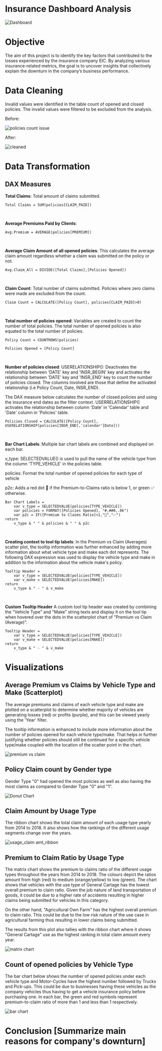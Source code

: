# Insurance Dashboard Analysis
![Dashboard](https://github.com/bayyangjie/Insurance-Dashboard-Analysis/blob/main/images/dashboard_overall.png)

# Objective
The aim of this project is to identify the key factors that contributed to the losses experienced by the insurance company EIC. By analyzing various insurance-related metrics, the goal is to uncover insights that collectively explain the downturn in the company’s business performance. <br>

# Data Cleaning
Invalid values were identified in the table count of opened and closed policies. The invalid values were filtered to be excluded from the analysis. <br>

Before: <br>

![policies count issue](https://github.com/bayyangjie/Insurance-Dashboard-Analysis/blob/main/images/policies_count.png)

After: <br>

![cleaned](https://github.com/bayyangjie/Insurance-Dashboard-Analysis/blob/main/images/policies_count_cleaned.png)

# Data Transformation

## DAX Measures

**Total Claims**:
Total amount of claims submitted.
```dax
Total Claims = SUM(policies[CLAIM_PAID])
```

<br>

**Average Premiums Paid by Clients**:
```dax
Avg.Premium = AVERAGE(policies[PREMIUM])
```

<br>

**Average Claim Amount of all opened policies**:
This calculates the average claim amount regardless whether a claim was submitted on the policy or not. 
```dax
Avg.Claim_All = DIVIDE([Total Claims],[Policies Opened])
```

<br>

**Claim Count**:
Total number of claims submitted. Policies where zero claims were made are excluded from the count.
```dax
Claim Count = CALCULATE([Policy Count], policies[CLAIM_PAID]>0)
```
<br>

**Total number of policies opened**:
Variables are created to count the number of total policies. The total number of opened policies is also equated to the total number of policies. 
```dax
Policy Count = COUNTROWS(policies)

Policies Opened = [Policy Count]
```
<br>

**Number of policies closed**:
USERELATIONSHIP(): Deactivates the relationship between 'DATE' key and 'INSR_BEGIN' key and activates the relationship between 'DATE' key and 'INSR_END' key to count the number of policies closed. The columns involved are those that define the activated relationship (i.e Policy Count, Date, INSR_END). <br>

The DAX measure below calculates the number of closed policies and using the insurance end dates as the filter context. USERRELATIONSHIP() activates the relationship between column 'Date' in 'Calendar' table and 'Date' column in 'Policies' table.
```dax
Policies Closed = CALCULATE([Policy Count], USERELATIONSHIP(policies[INSR_END],'calendar'[Date]))
```
<br>

**Bar Chart Labels**:
Multiple bar chart labels are combined and displayed on each bar. 

v_type: SELECTEDVALUE() is used to pull the name of the vehicle type from the column 'TYPE_VEHICLE' in the policies table. <br>

policies: Format the total number of opened policies for each type of vehicle <br>

p2c: Adds a red dot 🔴 if the Premium-to-Claims ratio is below 1, or green ✅ otherwise. <br>

```dax
Bar Chart Labels = 
    var v_type = SELECTEDVALUE(policies[TYPE_VEHICLE])
    var policies = FORMAT([Policies Opened], "#,##0,.0k")
    var p2c = IF([Premium to Claims Ratio]<1,"🔴","✅")
return
    v_type & " " & policies & " " & p2c
```

<br>

**Creating context to tool tip labels**:
In the Premium vs Claim (Averages) scatter plot, the tooltip information was further enhanced by adding more information about what vehicle type and make each dot represents. 
The following DAX expression was used to display the vehicle type and make in addition to the information about the vehicle make's policy.
```dax
Tooltip Header = 
    var v_type = SELECTEDVALUE(policies[TYPE_VEHICLE])
    var v_make = SELECTEDVALUE(policies[MAKE])
return
    v_type & " - " & v_make
```
<br>

**Custom Tooltip Header**
A custom tool tip header was created by combining the "Vehicle Type" and "Make" string texts and display it on the tool tip when hovered over the dots in the scatterplot chart of "Premium vs Claim (Average)".
```dax
Tooltip Header = 
    var v_type = SELECTEDVALUE(policies[TYPE_VEHICLE])
    var v_make = SELECTEDVALUE(policies[MAKE])
return
    v_type & " - " & v_make
```

# Visualizations

## Average Premium vs Claims by Vehicle Type and Make (Scatterplot)
The average premiums and claims of each vehicle type and make are plotted on a scatterplot to determine whether majority of vehicles are generating losses (red) or profits (purple), and this can be viewed yearly using the 'Year' filter.

The tooltip information is enhanced to include more information about the number of policies opened for each vehicle type/make. That helps in further justifying whether policies should still be continued for a specific vehicle type/make coupled with the location of the scatter point in the chart. <br>

![premium vs claim](https://github.com/bayyangjie/Insurance-Dashboard-Analysis/blob/main/images/scatterplot.png)

## Policy Claim count by Gender type
Gender Type "0" had opened the most policies as well as also having the most claims as compared to Gender Type "0" and "1". <br>

![Donut Chart](https://github.com/bayyangjie/Insurance-Dashboard-Analysis/blob/main/images/donut%20chart.png)

## Claim Amount by Usage Type
The ribbon chart shows the total claim amount of each usage type yearly from 2014 to 2018. It also shows how the rankings of the different usage segments change over the years. <br>

![usage_claim amt_ribbon](https://github.com/bayyangjie/Insurance-Dashboard-Analysis/blob/main/images/ribbon%20chart.png)

## Premium to Claim Ratio by Usage Type
The matrix chart shows the premium to claims ratio of the different usage types throughout the years from 2014 to 2018. The colours depict the ratios amount from high (red) to medium (orange/yellow) to low (green).
The chart shows that vehicles with the use type of General Cartage has the lowest overall premium to claim ratio. Given the job nature of land transportation of goods, it could be due to a higher rate of accidents resulting in higher claims being submitted for vehicles in this category. 

On the other hand, "Agricultural Own Farm" has the highest overall premium to claim ratio. This could be due to the low risk nature of the use case in agricultural farming thus resulting in lower claims being submitted.

The results from this plot also tallies with the ribbon chart where it shows "General Cartage" use as the highest ranking in total claim amount every year.

![matrix chart](https://github.com/bayyangjie/Insurance-Dashboard-Analysis/blob/main/images/matrix.png)

## Count of opened policies by Vehicle Type
The bar chart below shows the number of opened policies under each vehicle type and Motor-Cycles have the highest number followed by Trucks and Pick-ups. This could be due to businesses having these vehicles as the company vehicles thus having to get a vehicle insurance policy before purchasing one. In each bar, the green and red symbols represent premium-to-claim ratio of more than 1 and less than 1 respectively. <br>

![bar chart](https://github.com/bayyangjie/Insurance-Dashboard-Analysis/blob/main/images/bar%20chart.png)

# Conclusion [Summarize main reasons for company's downturn]


